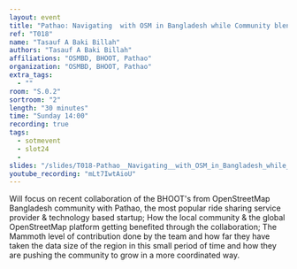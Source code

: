 ```yaml
---
layout: event
title: "Pathao: Navigating  with OSM in Bangladesh while Community blends in with Corporate"
ref: "T018"
name: "Tasauf A Baki Billah"
authors: "Tasauf A Baki Billah"
affiliations: "OSMBD, BHOOT, Pathao"
organization: "OSMBD, BHOOT, Pathao"
extra_tags:
  - ""
room: "S.0.2"
sortroom: "2"
length: "30 minutes"
time: "Sunday 14:00"
recording: true
tags:
  - sotmevent
  - slot24
  - 
slides: "/slides/T018-Pathao__Navigating__with_OSM_in_Bangladesh_while_Community_blends_in_with_Corporate.pdf"
youtube_recording: "mLt7IwtAioU"
---
```

Will focus on recent collaboration  of the BHOOT&#39;s from OpenStreetMap Bangladesh community with Pathao, the most popular ride sharing service provider &amp; technology based startup; How the local community &amp; the global OpenStreetMap  platform getting benefited through the collaboration; The Mammoth level of contribution done by the team and how far they have taken the data size of the region in this small period of time and how they are pushing the community to grow in a more coordinated way.   